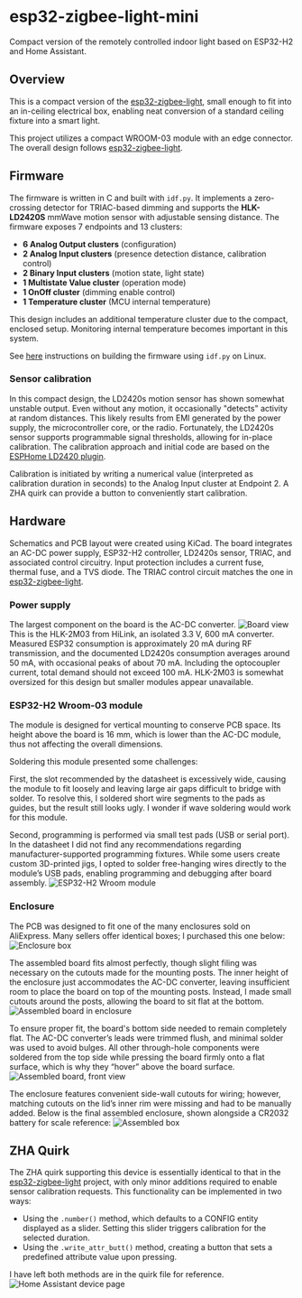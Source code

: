# esp32-zigbee-light-mini

Compact version of the remotely controlled indoor light based on ESP32-H2 and Home Assistant.

## Overview

This is a compact version of the [esp32-zigbee-light](https://github.com/David-EIPI/esp32-zigbee-light "Remotely controlled indoor light powered by ESP32-H2"), small enough to fit into an in-ceiling electrical box, enabling neat conversion of a standard ceiling fixture into a smart light.

This project utilizes a compact WROOM-03 module with an edge connector. The overall design follows [esp32-zigbee-light](https://github.com/David-EIPI/esp32-zigbee-light "Remotely controlled indoor light powered by ESP32-H2").

## Firmware

The firmware is written in C and built with `idf.py`. It implements a zero-crossing detector for TRIAC-based dimming and supports the **HLK-LD2420S** mmWave motion sensor with adjustable sensing distance. The firmware exposes 7 endpoints and 13 clusters:

* **6 Analog Output clusters** (configuration)
* **2 Analog Input clusters** (presence detection distance, calibration control)
* **2 Binary Input clusters** (motion state, light state)
* **1 Multistate Value cluster** (operation mode)
* **1 OnOff cluster** (dimming enable control)
* **1 Temperature cluster** (MCU internal temperature)

This design includes an additional temperature cluster due to the compact, enclosed setup. Monitoring internal temperature becomes important in this system.

See [here](https://github.com/David-EIPI/stm32-zigbee-light/blob/main/BUILD.md) instructions on building the firmware using `idf.py` on Linux.


### Sensor calibration

In this compact design, the LD2420s motion sensor has shown somewhat unstable output. Even without any motion, it occasionally "detects" activity at random distances. This likely results from EMI generated by the power supply, the microcontroller core, or the radio. Fortunately, the LD2420s sensor supports programmable signal thresholds, allowing for in-place calibration. The calibration approach and initial code are based on the [ESPHome LD2420 plugin](https://github.com/esphome/esphome/blob/dev/esphome/components/ld2420 "ESPHome LD2420 plugin").

Calibration is initiated by writing a numerical value (interpreted as calibration duration in seconds) to the Analog Input cluster at Endpoint 2. A ZHA quirk can provide a button to conveniently start calibration.

## Hardware

Schematics and PCB layout were created using KiCad. The board integrates an AC-DC power supply, ESP32-H2 controller, LD2420s sensor, TRIAC, and associated control circuitry. Input protection includes a current fuse, thermal fuse, and a TVS diode. The TRIAC control circuit matches the one in [esp32-zigbee-light](https://github.com/David-EIPI/esp32-zigbee-light "Remotely controlled indoor light powered by ESP32-H2").

### Power supply

The largest component on the board is the AC-DC converter.
![Board view](images/view1.jpg "Assembled board, AC-DC view")
This is the HLK-2M03 from HiLink, an isolated 3.3 V, 600 mA converter.  Measured ESP32 consumption is approximately 20 mA during RF transmission, and the documented LD2420s consumption averages around 50 mA, with occasional peaks of about 70 mA. Including the optocoupler current, total demand should not exceed 100 mA. HLK-2M03 is somewhat oversized for this design but smaller modules appear unavailable.

### ESP32-H2 Wroom-03 module

The module is designed for vertical mounting to conserve PCB space. Its height above the board is 16 mm, which is lower than the AC-DC module, thus not affecting the overall dimensions.

Soldering this module presented some challenges:

First, the slot recommended by the datasheet is excessively wide, causing the module to fit loosely and leaving large air gaps difficult to bridge with solder. To resolve this, I soldered short wire segments to the pads as guides, but the result still looks ugly. I wonder if wave soldering would work for this module.

Second, programming is performed via small test pads (USB or serial port). In the datasheet I did not find any recommendations regarding manufacturer-supported programming fixtures. While some users create custom 3D-printed jigs, I opted to solder free-hanging wires directly to the module’s USB pads, enabling programming and debugging after board assembly.
![ESP32-H2 Wroom module](images/view2.jpg "Assembled board, ESP32H2 view")

### Enclosure

The PCB was designed to fit one of the many enclosures sold on AliExpress. Many sellers offer identical boxes; I purchased this one below:
![Enclosure box](images/box.jpg "Enclosure box")

The assembled board fits almost perfectly, though slight filing was necessary on the cutouts made for the mounting posts. The inner height of the enclosure just accommodates the AC-DC converter, leaving insufficient room to place the board on top of the mounting posts. Instead, I made small cutouts around the posts, allowing the board to sit flat at the bottom.
![Assembled board in enclosure](images/view3.jpg "Assembled board in the enclosure")

To ensure proper fit, the board's bottom side needed to remain completely flat. The AC-DC converter’s leads were trimmed flush, and minimal solder was used to avoid bulges. All other through-hole components were soldered from the top side while pressing the board firmly onto a flat surface, which is why they “hover” above the board surface.
![Assembled board, front view](images/view4.jpg "Assembled board, front view")

The enclosure features convenient side-wall cutouts for wiring; however, matching cutouts on the lid’s inner rim were missing and had to be manually added. Below is the final assembled enclosure, shown alongside a CR2032 battery for scale reference:
![Assembled box](images/view5.jpg "Assembled box")

## ZHA Quirk

The ZHA quirk supporting this device is essentially identical to that in the [esp32-zigbee-light](https://github.com/David-EIPI/esp32-zigbee-light "Remotely controlled indoor light powered by ESP32-H2") project, with only minor additions required to enable sensor calibration requests. This functionality can be implemented in two ways:

* Using the `.number()` method, which defaults to a CONFIG entity displayed as a slider. Setting this slider triggers calibration for the selected duration.
* Using the `.write_attr_butt()` method, creating a button that sets a predefined attribute value upon pressing.

I have left both methods are in the quirk file for reference.
![Home Assistant device page](images/HA_screenshot.png "Home Assistant device page")

